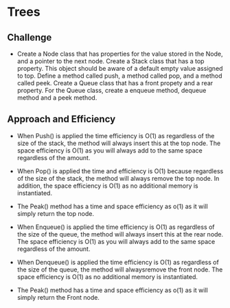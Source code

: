 # Trees

## Challenge

- Create a Node class that has properties for the value stored in the Node, and a pointer to the next node. Create a Stack class that has a top property. This object should be aware of a default empty value assigned to top. Define a method called push, a method called pop, and a method called peek. Create a Queue class that has a front propety and a rear property. For the Queue class, create a enqueue method, dequeue method and a peek method.

## Approach and Efficiency

- When Push() is applied the time efficiency is O(1) as regardless of the size of the stack, the method will always insert this at the top node. The space efficiency is O(1) as you will always add to the same space regardless of the amount.

- When Pop() is applied the time and efficiency is O(1) because regardless of the size of the stack, the method will always remove the top node. In addition, the space efficiency is O(1) as no additional memory is instantiated.

- The Peak() method has a time and space efficiency as o(1) as it will simply return the top node.

- When Enqueue() is applied the time efficiency is O(1) as regardless of the size of the queue, the method will always insert this at the rear node. The space efficiency is O(1) as you will always add to the same space regardless of the amount.
 
- When Denqueue() is applied the time efficiency is O(1) as regardless of the size of the queue, the method will alwaysremove the front node. The space efficiency is O(1) as no additional memory is instantiated.

- The Peak() method has a time and space efficiency as o(1) as it will simply return the Front node.